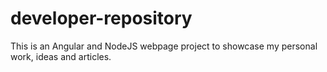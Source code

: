 # developer-repository
This is an Angular and NodeJS webpage project to showcase my personal work, ideas and articles.
